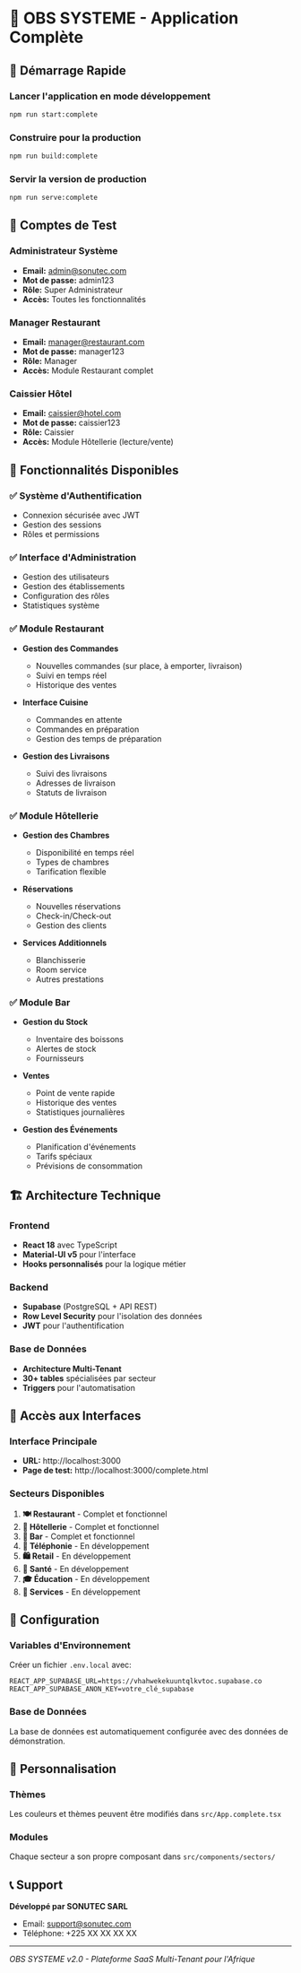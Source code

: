 
# 🏪 OBS SYSTEME - Application Complète

## 🚀 Démarrage Rapide

### Lancer l'application en mode développement
```bash
npm run start:complete
```

### Construire pour la production
```bash
npm run build:complete
```

### Servir la version de production
```bash
npm run serve:complete
```

## 🔐 Comptes de Test

### Administrateur Système
- **Email:** admin@sonutec.com
- **Mot de passe:** admin123
- **Rôle:** Super Administrateur
- **Accès:** Toutes les fonctionnalités

### Manager Restaurant
- **Email:** manager@restaurant.com
- **Mot de passe:** manager123
- **Rôle:** Manager
- **Accès:** Module Restaurant complet

### Caissier Hôtel
- **Email:** caissier@hotel.com
- **Mot de passe:** caissier123
- **Rôle:** Caissier
- **Accès:** Module Hôtellerie (lecture/vente)

## 🎯 Fonctionnalités Disponibles

### ✅ Système d'Authentification
- Connexion sécurisée avec JWT
- Gestion des sessions
- Rôles et permissions

### ✅ Interface d'Administration
- Gestion des utilisateurs
- Gestion des établissements
- Configuration des rôles
- Statistiques système

### ✅ Module Restaurant
- **Gestion des Commandes**
  - Nouvelles commandes (sur place, à emporter, livraison)
  - Suivi en temps réel
  - Historique des ventes
  
- **Interface Cuisine**
  - Commandes en attente
  - Commandes en préparation
  - Gestion des temps de préparation
  
- **Gestion des Livraisons**
  - Suivi des livraisons
  - Adresses de livraison
  - Statuts de livraison

### ✅ Module Hôtellerie
- **Gestion des Chambres**
  - Disponibilité en temps réel
  - Types de chambres
  - Tarification flexible
  
- **Réservations**
  - Nouvelles réservations
  - Check-in/Check-out
  - Gestion des clients
  
- **Services Additionnels**
  - Blanchisserie
  - Room service
  - Autres prestations

### ✅ Module Bar
- **Gestion du Stock**
  - Inventaire des boissons
  - Alertes de stock
  - Fournisseurs
  
- **Ventes**
  - Point de vente rapide
  - Historique des ventes
  - Statistiques journalières
  
- **Gestion des Événements**
  - Planification d'événements
  - Tarifs spéciaux
  - Prévisions de consommation

## 🏗️ Architecture Technique

### Frontend
- **React 18** avec TypeScript
- **Material-UI v5** pour l'interface
- **Hooks personnalisés** pour la logique métier

### Backend
- **Supabase** (PostgreSQL + API REST)
- **Row Level Security** pour l'isolation des données
- **JWT** pour l'authentification

### Base de Données
- **Architecture Multi-Tenant**
- **30+ tables** spécialisées par secteur
- **Triggers** pour l'automatisation

## 📱 Accès aux Interfaces

### Interface Principale
- **URL:** http://localhost:3000
- **Page de test:** http://localhost:3000/complete.html

### Secteurs Disponibles
1. **🍽️ Restaurant** - Complet et fonctionnel
2. **🏨 Hôtellerie** - Complet et fonctionnel  
3. **🍺 Bar** - Complet et fonctionnel
4. **📱 Téléphonie** - En développement
5. **🛍️ Retail** - En développement
6. **🏥 Santé** - En développement
7. **🎓 Éducation** - En développement
8. **🔧 Services** - En développement

## 🔧 Configuration

### Variables d'Environnement
Créer un fichier `.env.local` avec:
```
REACT_APP_SUPABASE_URL=https://vhahwekekuuntqlkvtoc.supabase.co
REACT_APP_SUPABASE_ANON_KEY=votre_clé_supabase
```

### Base de Données
La base de données est automatiquement configurée avec des données de démonstration.

## 🎨 Personnalisation

### Thèmes
Les couleurs et thèmes peuvent être modifiés dans `src/App.complete.tsx`

### Modules
Chaque secteur a son propre composant dans `src/components/sectors/`

## 📞 Support

**Développé par SONUTEC SARL**
- Email: support@sonutec.com
- Téléphone: +225 XX XX XX XX

---

*OBS SYSTEME v2.0 - Plateforme SaaS Multi-Tenant pour l'Afrique*
